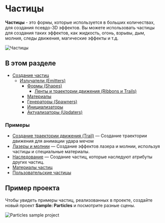 # Частицы

**Частицы** - это формы, которые используется в больших количествах, для создания псевдо-3D эффектов. Вы можете использовать частицы для создания таких эффектов, как жидкость, огонь, взрывы, дым, молния, следы движения, магические эффекты и т.д.

![Частицы](media/particles.png)

## В этом разделе

* [Создание частиц](create-particles.md)
    * [Излучатели (Emitters)](emitters.md)
        * [Формы (Shapes)](shapes.md)
            * [Ленты и траектории движения (Ribbons и Trails)](ribbons-and-trails.md)
        * [Материалы](materials.md)
        * [Генераторы (Spawners)](spawners.md)
        * [Инициализаторы](initializers.md)
        * [Актуализаторы (Updaters)](updaters.md)

### Примеры

* [Создание траектории движения (Trail)](tutorials/create-a-trail.md) — Создание траектории движения для анимации удара мечом
* [Лазеры и молнии](tutorials/lasers-and-lightning.md) — Создание эффектов лазера и молнии, используя частицы и специальные материалы.
* [Наследование](tutorials/inheritance.md) — Создание частиц, которые наследуют атрибуты других частиц.
* [Материалы частиц](tutorials/particle-materials.md)
* [Пользовательские частицы](tutorials/custom-particles.md)

## Пример проекта

Чтобы увидеть примеры частиц, реализованных в проекте, создайте новый проект **Sample: Particles** и посмотрите разные сцены.

![Particles sample project](media/select-particles-sample-project.png)